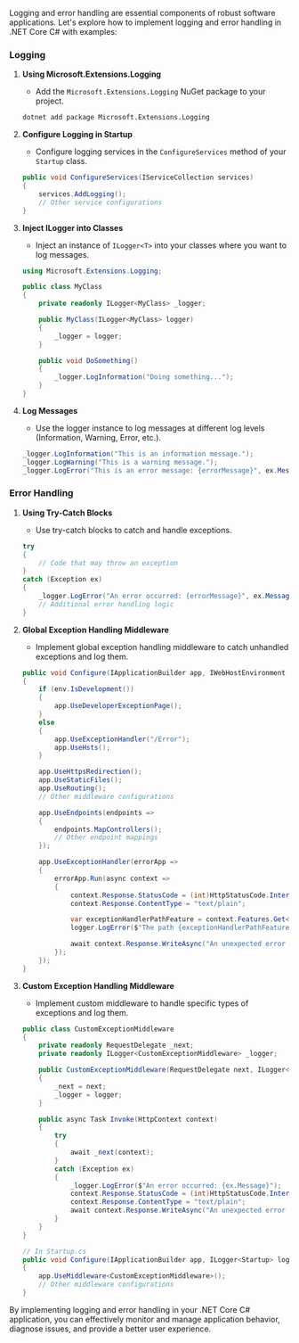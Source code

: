 Logging and error handling are essential components of robust software applications. Let's explore how to implement logging and error handling in .NET Core C# with examples:

### Logging

1. **Using Microsoft.Extensions.Logging**
   - Add the `Microsoft.Extensions.Logging` NuGet package to your project.
   ```bash
   dotnet add package Microsoft.Extensions.Logging
   ```
   
2. **Configure Logging in Startup**
   - Configure logging services in the `ConfigureServices` method of your `Startup` class.
   ```csharp
   public void ConfigureServices(IServiceCollection services)
   {
       services.AddLogging();
       // Other service configurations
   }
   ```

3. **Inject ILogger into Classes**
   - Inject an instance of `ILogger<T>` into your classes where you want to log messages.
   ```csharp
   using Microsoft.Extensions.Logging;

   public class MyClass
   {
       private readonly ILogger<MyClass> _logger;

       public MyClass(ILogger<MyClass> logger)
       {
           _logger = logger;
       }

       public void DoSomething()
       {
           _logger.LogInformation("Doing something...");
       }
   }
   ```

4. **Log Messages**
   - Use the logger instance to log messages at different log levels (Information, Warning, Error, etc.).
   ```csharp
   _logger.LogInformation("This is an information message.");
   _logger.LogWarning("This is a warning message.");
   _logger.LogError("This is an error message: {errorMessage}", ex.Message);
   ```

### Error Handling

1. **Using Try-Catch Blocks**
   - Use try-catch blocks to catch and handle exceptions.
   ```csharp
   try
   {
       // Code that may throw an exception
   }
   catch (Exception ex)
   {
       _logger.LogError("An error occurred: {errorMessage}", ex.Message);
       // Additional error handling logic
   }
   ```

2. **Global Exception Handling Middleware**
   - Implement global exception handling middleware to catch unhandled exceptions and log them.
   ```csharp
   public void Configure(IApplicationBuilder app, IWebHostEnvironment env, ILogger<Startup> logger)
   {
       if (env.IsDevelopment())
       {
           app.UseDeveloperExceptionPage();
       }
       else
       {
           app.UseExceptionHandler("/Error");
           app.UseHsts();
       }

       app.UseHttpsRedirection();
       app.UseStaticFiles();
       app.UseRouting();
       // Other middleware configurations

       app.UseEndpoints(endpoints =>
       {
           endpoints.MapControllers();
           // Other endpoint mappings
       });

       app.UseExceptionHandler(errorApp =>
       {
           errorApp.Run(async context =>
           {
               context.Response.StatusCode = (int)HttpStatusCode.InternalServerError;
               context.Response.ContentType = "text/plain";

               var exceptionHandlerPathFeature = context.Features.Get<IExceptionHandlerPathFeature>();
               logger.LogError($"The path {exceptionHandlerPathFeature.Path} threw an exception: {exceptionHandlerPathFeature.Error}");

               await context.Response.WriteAsync("An unexpected error occurred. Please try again later.");
           });
       });
   }
   ```

3. **Custom Exception Handling Middleware**
   - Implement custom middleware to handle specific types of exceptions and log them.
   ```csharp
   public class CustomExceptionMiddleware
   {
       private readonly RequestDelegate _next;
       private readonly ILogger<CustomExceptionMiddleware> _logger;

       public CustomExceptionMiddleware(RequestDelegate next, ILogger<CustomExceptionMiddleware> logger)
       {
           _next = next;
           _logger = logger;
       }

       public async Task Invoke(HttpContext context)
       {
           try
           {
               await _next(context);
           }
           catch (Exception ex)
           {
               _logger.LogError($"An error occurred: {ex.Message}");
               context.Response.StatusCode = (int)HttpStatusCode.InternalServerError;
               context.Response.ContentType = "text/plain";
               await context.Response.WriteAsync("An unexpected error occurred. Please try again later.");
           }
       }
   }

   // In Startup.cs
   public void Configure(IApplicationBuilder app, ILogger<Startup> logger)
   {
       app.UseMiddleware<CustomExceptionMiddleware>();
       // Other middleware configurations
   }
   ```

By implementing logging and error handling in your .NET Core C# application, you can effectively monitor and manage application behavior, diagnose issues, and provide a better user experience.